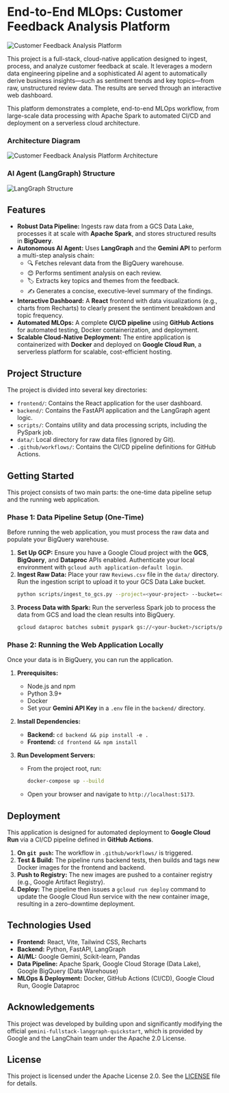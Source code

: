 # End-to-End MLOps: Customer Feedback Analysis Platform

![Customer Feedback Analysis Platform](assets/demo.png)

This project is a full-stack, cloud-native application designed to ingest, process, and analyze customer feedback at scale. It leverages a modern data engineering pipeline and a sophisticated AI agent to automatically derive business insights—such as sentiment trends and key topics—from raw, unstructured review data. The results are served through an interactive web dashboard.

This platform demonstrates a complete, end-to-end MLOps workflow, from large-scale data processing with Apache Spark to automated CI/CD and deployment on a serverless cloud architecture.

### Architecture Diagram
![Customer Feedback Analysis Platform Architecture](assets/Architecture.png)

### AI Agent (LangGraph) Structure
![LangGraph Structure](assets/LangGraph.png) 

## Features

-   **Robust Data Pipeline:** Ingests raw data from a GCS Data Lake, processes it at scale with **Apache Spark**, and stores structured results in **BigQuery**.
-   **Autonomous AI Agent:** Uses **LangGraph** and the **Gemini API** to perform a multi-step analysis chain:
    -   🔍 Fetches relevant data from the BigQuery warehouse.
    -   😊 Performs sentiment analysis on each review.
    -   🏷️ Extracts key topics and themes from the feedback.
    -   ✍️ Generates a concise, executive-level summary of the findings.
-   **Interactive Dashboard:** A **React** frontend with data visualizations (e.g., charts from Recharts) to clearly present the sentiment breakdown and topic frequency.
-   **Automated MLOps:** A complete **CI/CD pipeline** using **GitHub Actions** for automated testing, Docker containerization, and deployment.
-   **Scalable Cloud-Native Deployment:** The entire application is containerized with **Docker** and deployed on **Google Cloud Run**, a serverless platform for scalable, cost-efficient hosting.

## Project Structure

The project is divided into several key directories:

-   `frontend/`: Contains the React application for the user dashboard.
-   `backend/`: Contains the FastAPI application and the LangGraph agent logic.
-   `scripts/`: Contains utility and data processing scripts, including the PySpark job.
-   `data/`: Local directory for raw data files (ignored by Git).
-   `.github/workflows/`: Contains the CI/CD pipeline definitions for GitHub Actions.

## Getting Started

This project consists of two main parts: the one-time data pipeline setup and the running web application.

### Phase 1: Data Pipeline Setup (One-Time)

Before running the web application, you must process the raw data and populate your BigQuery warehouse.

1.  **Set Up GCP:** Ensure you have a Google Cloud project with the **GCS**, **BigQuery**, and **Dataproc** APIs enabled. Authenticate your local environment with `gcloud auth application-default login`.
2.  **Ingest Raw Data:** Place your raw `Reviews.csv` file in the `data/` directory. Run the ingestion script to upload it to your GCS Data Lake bucket.
    ```bash
    python scripts/ingest_to_gcs.py --project=<your-project> --bucket=<your-bucket> --source=data/Reviews.csv
    ```
3.  **Process Data with Spark:** Run the serverless Spark job to process the data from GCS and load the clean results into BigQuery.
    ```bash
    gcloud dataproc batches submit pyspark gs://<your-bucket>/scripts/process_with_spark.py --project=<your-project> --region=<your-region> --version=2.2 --jars=gs://spark-lib/bigquery/spark-3.5-bigquery-0.37.0.jar -- --input_path=gs://<your-bucket>/raw_data/amazon_reviews.csv --output_table=<project>.<dataset>.clean_reviews --gcs_temp_bucket=<your-bucket>
    ```

### Phase 2: Running the Web Application Locally

Once your data is in BigQuery, you can run the application.

1.  **Prerequisites:**
    -   Node.js and npm
    -   Python 3.9+
    -   Docker
    -   Set your **Gemini API Key** in a `.env` file in the `backend/` directory.

2.  **Install Dependencies:**
    -   **Backend:** `cd backend && pip install -e .`
    -   **Frontend:** `cd frontend && npm install`

3.  **Run Development Servers:**
    - From the project root, run:
        ```bash
        docker-compose up --build
        ```
    - Open your browser and navigate to `http://localhost:5173`.

## Deployment

This application is designed for automated deployment to **Google Cloud Run** via a CI/CD pipeline defined in **GitHub Actions**.

1.  **On `git push`:** The workflow in `.github/workflows/` is triggered.
2.  **Test & Build:** The pipeline runs backend tests, then builds and tags new Docker images for the frontend and backend.
3.  **Push to Registry:** The new images are pushed to a container registry (e.g., Google Artifact Registry).
4.  **Deploy:** The pipeline then issues a `gcloud run deploy` command to update the Google Cloud Run service with the new container image, resulting in a zero-downtime deployment.

## Technologies Used

-   **Frontend:** React, Vite, Tailwind CSS, Recharts
-   **Backend:** Python, FastAPI, LangGraph
-   **AI/ML:** Google Gemini, Scikit-learn, Pandas
-   **Data Pipeline:** Apache Spark, Google Cloud Storage (Data Lake), Google BigQuery (Data Warehouse)
-   **MLOps & Deployment:** Docker, GitHub Actions (CI/CD), Google Cloud Run, Google Dataproc

## Acknowledgements

This project was developed by building upon and significantly modifying the official `gemini-fullstack-langgraph-quickstart`, which is provided by Google and the LangChain team under the Apache 2.0 License.

## License

This project is licensed under the Apache License 2.0. See the [LICENSE](LICENSE) file for details.
